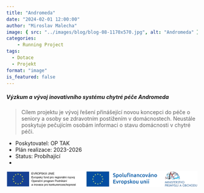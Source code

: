 ```yaml
---
title: "Andromeda"
date: "2024-02-01 12:00:00"
author: "Miroslav Malecha"
image: { src: "../images/blog/blog-08-1170x570.jpg", alt: "Andromeda" }
categories:
    - Running Project
tags:
  - Dotace
  - Projekt
format: "image"
is_featured: false
---
```


##### Výzkum a vývoj inovativního systému chytré péče Andromeda

> Cílem projektu je vývoj řešení přinášející novou koncepci do péče o seniory a osoby
> se zdravotním postižením v domácnostech. Neustále poskytuje pečujícím osobám informaci
> o stavu domácnosti v chytré péči.

* Poskytovatel: OP TAK
* Plán realizace: 2023-2026
* Status: Probíhající
*

![OP TAK](../images/blog/andromeda.png "OP TAK")